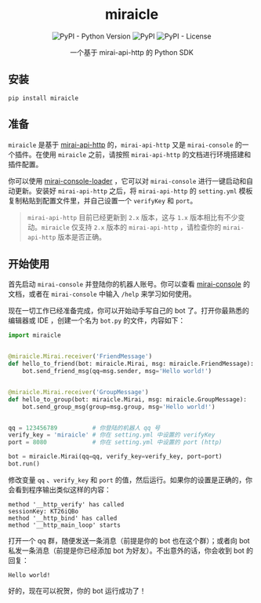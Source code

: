 <div align="center">

# miraicle

![PyPI - Python Version](https://img.shields.io/pypi/pyversions/miraicle)
![PyPI](https://img.shields.io/pypi/v/miraicle?color=brightgreen)
![PyPI - License](https://img.shields.io/pypi/l/miraicle?color=orange)

一个基于 mirai-api-http 的 Python SDK

</div>

## 安装
`pip install miraicle`

## 准备
`miraicle` 是基于 [mirai-api-http](https://github.com/project-mirai/mirai-api-http) 的，`mirai-api-http` 又是 `mirai-console` 的一个插件。在使用 `miraicle` 之前，请按照 `mirai-api-http` 的文档进行环境搭建和插件配置。

你可以使用 [mirai-console-loader](https://github.com/iTXTech/mirai-console-loader) ，它可以对 `mirai-console` 进行一键启动和自动更新。安装好 `mirai-api-http` 之后，将 `mirai-api-http` 的 `setting.yml` 模板复制粘贴到配置文件里，并自己设置一个 `verifyKey` 和 `port`。

> `mirai-api-http` 目前已经更新到 `2.x` 版本，这与 `1.x` 版本相比有不少变动。`miraicle` 仅支持 `2.x` 版本的 `mirai-api-http` ，请检查你的 `mirai-api-http` 版本是否正确。

## 开始使用
首先启动 `mirai-console` 并登陆你的机器人账号。你可以查看 [mirai-console](https://github.com/mamoe/mirai-console) 的文档，或者在 `mirai-console` 中输入 `/help` 来学习如何使用。

现在一切工作已经准备完成，你可以开始动手写自己的 bot 了。打开你最熟悉的编辑器或 IDE ，创建一个名为 `bot.py` 的文件，内容如下：

```Python
import miraicle


@miraicle.Mirai.receiver('FriendMessage')
def hello_to_friend(bot: miraicle.Mirai, msg: miraicle.FriendMessage):
    bot.send_friend_msg(qq=msg.sender, msg='Hello world!')


@miraicle.Mirai.receiver('GroupMessage')
def hello_to_group(bot: miraicle.Mirai, msg: miraicle.GroupMessage):
    bot.send_group_msg(group=msg.group, msg='Hello world!')


qq = 123456789          # 你登陆的机器人 qq 号
verify_key = 'miraicle' # 你在 setting.yml 中设置的 verifyKey
port = 8080             # 你在 setting.yml 中设置的 port (http)

bot = miraicle.Mirai(qq=qq, verify_key=verify_key, port=port)
bot.run()
```

修改变量 `qq` 、`verify_key` 和 `port` 的值，然后运行。如果你的设置是正确的，你会看到程序输出类似这样的内容：

```
method '__http_verify' has called
sessionKey: KT26iQBo
method '__http_bind' has called
method '__http_main_loop' starts
```

打开一个 qq 群，随便发送一条消息（前提是你的 bot 也在这个群）；或者向 bot 私发一条消息（前提是你已经添加 bot 为好友）。不出意外的话，你会收到 bot 的回复：

```
Hello world!
```

好的，现在可以祝贺，你的 bot 运行成功了！
